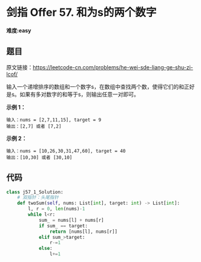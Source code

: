 # 剑指 Offer 57. 和为s的两个数字
**难度:easy**
## 题目
原文链接：https://leetcode-cn.com/problems/he-wei-sde-liang-ge-shu-zi-lcof/

输入一个递增排序的数组和一个数字s，在数组中查找两个数，使得它们的和正好是s。如果有多对数字的和等于s，则输出任意一对即可。

**示例 1：**
```
输入：nums = [2,7,11,15], target = 9
输出：[2,7] 或者 [7,2]
```
**示例 2：**
```
输入：nums = [10,26,30,31,47,60], target = 40
输出：[10,30] 或者 [30,10]
```

## 代码
```python
class j57_1_Solution:
    # 双指针：头尾指针
    def twoSum(self, nums: List[int], target: int) -> List[int]:
        l, r = 0, len(nums)-1
        while l<r:
            sum_ = nums[l] + nums[r]
            if sum_ == target:
                return [nums[l], nums[r]]
            elif sum_>target:
                r-=1
            else:
                l+=1
```
